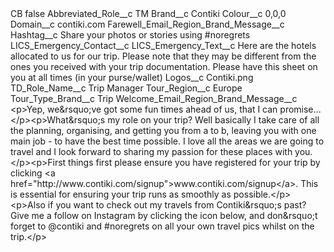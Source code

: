 <?xml version="1.0" encoding="UTF-8"?>
<CustomMetadata xmlns="http://soap.sforce.com/2006/04/metadata" xmlns:xsi="http://www.w3.org/2001/XMLSchema-instance" xmlns:xsd="http://www.w3.org/2001/XMLSchema">
    <label>CB</label>
    <protected>false</protected>
    <values>
        <field>Abbreviated_Role__c</field>
        <value xsi:type="xsd:string">TM</value>
    </values>
    <values>
        <field>Brand__c</field>
        <value xsi:type="xsd:string">Contiki</value>
    </values>
    <values>
        <field>Colour__c</field>
        <value xsi:type="xsd:string">0,0,0</value>
    </values>
    <values>
        <field>Domain__c</field>
        <value xsi:type="xsd:string">contiki.com</value>
    </values>
    <values>
        <field>Farewell_Email_Region_Brand_Message__c</field>
        <value xsi:nil="true"/>
    </values>
    <values>
        <field>Hashtag__c</field>
        <value xsi:type="xsd:string">Share your photos or stories using #noregrets</value>
    </values>
    <values>
        <field>LICS_Emergency_Contact__c</field>
        <value xsi:nil="true"/>
    </values>
    <values>
        <field>LICS_Emergency_Text__c</field>
        <value xsi:type="xsd:string">Here are the hotels allocated to us for our trip. Please note that they may be different from the ones you received with your trip 
documentation. Please have this sheet on you at all times (in your purse/wallet)</value>
    </values>
    <values>
        <field>Logos__c</field>
        <value xsi:type="xsd:string">Contiki.png</value>
    </values>
    <values>
        <field>TD_Role_Name__c</field>
        <value xsi:type="xsd:string">Trip Manager</value>
    </values>
    <values>
        <field>Tour_Region__c</field>
        <value xsi:type="xsd:string">Europe</value>
    </values>
    <values>
        <field>Tour_Type_Brand__c</field>
        <value xsi:type="xsd:string">Trip</value>
    </values>
    <values>
        <field>Welcome_Email_Region_Brand_Message__c</field>
        <value xsi:type="xsd:string">&lt;p&gt;Yep, we&amp;rsquo;ve got some fun times ahead of us, that I can promise…&lt;/p&gt;&lt;p&gt;What&amp;rsquo;s my role on your trip? Well basically I take care of all the planning, organising, and getting you from a to b, leaving you with one main job - to have the best time possible. I love all the areas we are going to travel and I look forward to sharing my passion for these places with you.&lt;/p&gt;&lt;p&gt;First things first please ensure you have registered for your trip by clicking &lt;a href=&quot;http://www.contiki.com/signup&quot;&gt;www.contiki.com/signup&lt;/a&gt;. This is essential for ensuring your trip runs as smoothly as possible.&lt;/p&gt;&lt;p&gt;Also if you want to check out my travels from Contiki&amp;rsquo;s past? Give me a follow on Instagram by clicking the icon below, and don&amp;rsquo;t forget to @contiki and #noregrets on all your own travel pics whilst on the trip.&lt;/p&gt;</value>
    </values>
</CustomMetadata>
